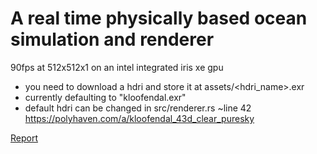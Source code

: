 # A real time physically based ocean simulation and renderer

90fps at 512x512x1 on an intel integrated iris xe gpu

- you need to download a hdri and store it at assets/<hdri_name>.exr
- currently defaulting to "kloofendal.exr"
- default hdri can be changed in src/renderer.rs ~line 42
https://polyhaven.com/a/kloofendal_43d_clear_puresky

[Report](paperwork.pdf)
